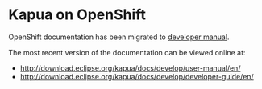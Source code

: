 # Kapua on OpenShift

OpenShift documentation has been migrated to [developer manual](https://github.com/eclipse/kapua/blob/develop/docs/developer-guide/en/running.md#openshift).

The most recent version of the documentation can be viewed online at:

* http://download.eclipse.org/kapua/docs/develop/user-manual/en/
* http://download.eclipse.org/kapua/docs/develop/developer-guide/en/
